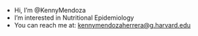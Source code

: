 -  Hi, I’m @KennyMendoza
-  I’m interested in Nutritional Epidemiology
-  You can reach me at: kennymendozaherrera@g.harvard.edu

<!---
KennyMendoza/KennyMendoza is a ✨ special ✨ repository because its `README.md` (this file) appears on your GitHub profile.
You can click the Preview link to take a look at your changes.
--->
